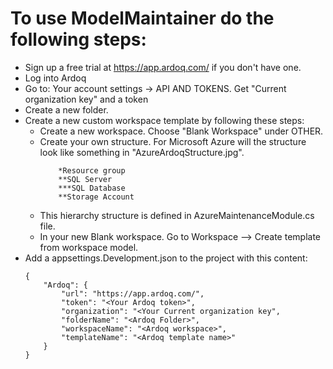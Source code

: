﻿To use ModelMaintainer do the following steps:
================================================

* 	Sign up a free trial at https://app.ardoq.com/ if you don't have one.
*	Log into Ardoq
* 	Go to: Your account settings -> API AND TOKENS. Get "Current organization key" and a token
*	Create a new folder.
*	Create a new custom workspace template by following these steps:
	*	Create a new workspace. Choose "Blank Workspace" under OTHER.
	*	Create your own structure. For Microsoft Azure will the structure look like something in "AzureArdoqStructure.jpg".
		```	Subscription
			*Resource group
			**SQL Server
			***SQL Database
			**Storage Account
	*	This hierarchy structure is defined in AzureMaintenanceModule.cs file.
	*	In your new Blank workspace. Go to Workspace --> Create template from workspace model. 
*	Add a appsettings.Development.json to the project with this content:
	```
	{
		"Ardoq": {
			"url": "https://app.ardoq.com/",
			"token": "<Your Ardoq token>",
			"organization": "<Your Current organization key",
			"folderName": "<Ardoq Folder>",
			"workspaceName": "<Ardoq workspace>",
			"templateName": "<Ardoq template name>"
		}
	}
	```
